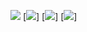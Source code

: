 ![](https://komarev.com/ghpvc/?username=youfoundalpha&color=purple)
[![](https://github-readme-stats.vercel.app/api/top-langs/?username=youfoundalpha&layout=compact)]
[![](https://github-readme-stats.vercel.app/api/wakatime?username=youfoundalpha)]
[![](https://spotify-github-profile.vercel.app/api/view.svg?uid=pse89k5gpgud4vnulv2lcdzvk&cover_image=true&theme=novatorem&bar_color=7a02f2&bar_color_cover=true)]
